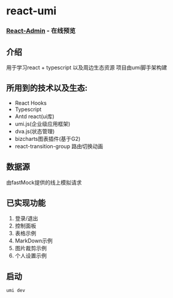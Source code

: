 # react-umi


### [React-Admin](https://zhangjianchengzzz.github.io/) - 在线预览

## 介绍

用于学习react + typescript 以及周边生态资源
项目由umi脚手架构建

## 所用到的技术以及生态:
* React Hooks 
* Typescript
* Antd react(ui库)
* umi.js(企业级应用框架)
* dva.js(状态管理)
* bizcharts图表插件(基于G2)
* react-transition-group 路由切换动画 

## 数据源
由fastMock提供的线上模拟请求

## 已实现功能

1. 登录/退出
2. 控制面板
3. 表格示例
4. MarkDown示例
5. 图片裁剪示例
6. 个人设置示例

## 启动
```
umi dev
```
